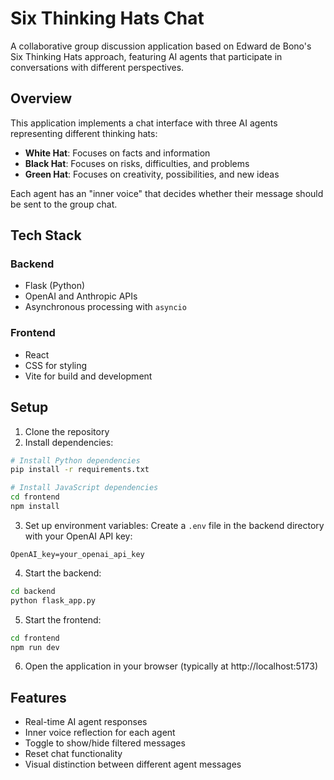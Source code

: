 # Six Thinking Hats Chat

A collaborative group discussion application based on Edward de Bono's Six Thinking Hats approach, featuring AI agents that participate in conversations with different perspectives.

## Overview

This application implements a chat interface with three AI agents representing different thinking hats:

- **White Hat**: Focuses on facts and information
- **Black Hat**: Focuses on risks, difficulties, and problems
- **Green Hat**: Focuses on creativity, possibilities, and new ideas

Each agent has an "inner voice" that decides whether their message should be sent to the group chat.

## Tech Stack

### Backend
- Flask (Python)
- OpenAI and Anthropic APIs
- Asynchronous processing with `asyncio`

### Frontend
- React
- CSS for styling
- Vite for build and development

## Setup

1. Clone the repository
2. Install dependencies:

```bash
# Install Python dependencies
pip install -r requirements.txt

# Install JavaScript dependencies
cd frontend
npm install
```

3. Set up environment variables:
   Create a `.env` file in the backend directory with your OpenAI API key:

```
OpenAI_key=your_openai_api_key
```

4. Start the backend:

```bash
cd backend
python flask_app.py
```

5. Start the frontend:

```bash
cd frontend
npm run dev
```

6. Open the application in your browser (typically at http://localhost:5173)

## Features

- Real-time AI agent responses
- Inner voice reflection for each agent
- Toggle to show/hide filtered messages
- Reset chat functionality
- Visual distinction between different agent messages